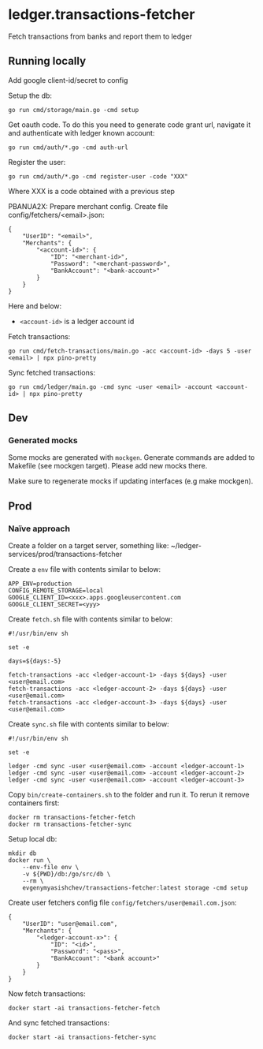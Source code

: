 # ledger.transactions-fetcher
Fetch transactions from banks and report them to ledger

## Running locally

Add google client-id/secret to config

Setup the db:
```
go run cmd/storage/main.go -cmd setup
```

Get oauth code. To do this you need to generate code grant url, navigate it and authenticate with ledger known account:
```
go run cmd/auth/*.go -cmd auth-url
```

Register the user:
```
go run cmd/auth/*.go -cmd register-user -code "XXX"
```
Where XXX is a code obtained with a previous step

PBANUA2X: Prepare merchant config. Create file config/fetchers/\<email\>.json:
```
{
    "UserID": "<email>",
    "Merchants": {
        "<account-id>": {
            "ID": "<merchant-id>",
            "Password": "<merchant-password>",
            "BankAccount": "<bank-account>"
        }
    }
}
```

Here and below:
* `<account-id>` is a ledger account id

Fetch transactions:

```
go run cmd/fetch-transactions/main.go -acc <account-id> -days 5 -user <email> | npx pino-pretty
```

Sync fetched transactions:

```
go run cmd/ledger/main.go -cmd sync -user <email> -account <account-id> | npx pino-pretty
```

## Dev

### Generated mocks

Some mocks are generated with `mockgen`. Generate commands are added to Makefile (see mockgen target). Please add new mocks there.

Make sure to regenerate mocks if updating interfaces (e.g make mockgen).

## Prod

### Naïve approach

Create a folder on a target server, something like: ~/ledger-services/prod/transactions-fetcher

Create a `env` file with contents similar to below:
```
APP_ENV=production
CONFIG_REMOTE_STORAGE=local
GOOGLE_CLIENT_ID=<xxx>.apps.googleusercontent.com
GOOGLE_CLIENT_SECRET=<yyy>
```

Create `fetch.sh` file with contents similar to below:
```
#!/usr/bin/env sh

set -e

days=${days:-5}

fetch-transactions -acc <ledger-account-1> -days ${days} -user <user@email.com>
fetch-transactions -acc <ledger-account-2> -days ${days} -user <user@email.com>
fetch-transactions -acc <ledger-account-3> -days ${days} -user <user@email.com>
```

Create `sync.sh` file with contents similar to below:
```
#!/usr/bin/env sh

set -e

ledger -cmd sync -user <user@email.com> -account <ledger-account-1>
ledger -cmd sync -user <user@email.com> -account <ledger-account-2>
ledger -cmd sync -user <user@email.com> -account <ledger-account-3>
```

Copy `bin/create-containers.sh` to the folder and run it. To rerun it remove containers first:
```
docker rm transactions-fetcher-fetch
docker rm transactions-fetcher-sync
```

Setup local db:
```
mkdir db
docker run \
    --env-file env \
    -v ${PWD}/db:/go/src/db \
    --rm \
    evgenymyasishchev/transactions-fetcher:latest storage -cmd setup
```

Create user fetchers config file `config/fetchers/user@email.com.json`:
```
{
    "UserID": "user@email.com",
    "Merchants": {
        "<ledger-account-x>": {
            "ID": "<id>",
            "Password": "<pass>",
            "BankAccount": "<bank account>"
        }
    }
}
```

Now fetch transactions:
```
docker start -ai transactions-fetcher-fetch
```

And sync fetched transactions:
```
docker start -ai transactions-fetcher-sync
```